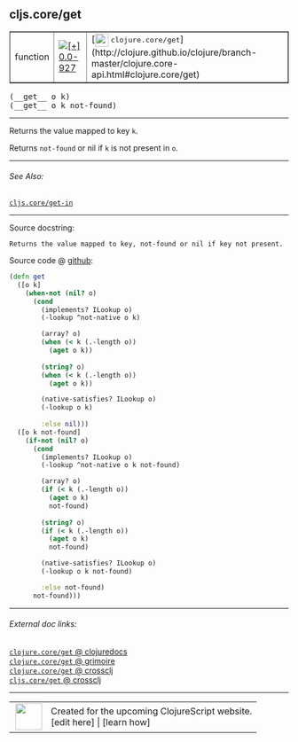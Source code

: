 ## cljs.core/get



 <table border="1">
<tr>
<td>function</td>
<td><a href="https://github.com/cljsinfo/cljs-api-docs/tree/0.0-927"><img valign="middle" alt="[+] 0.0-927" title="Added in 0.0-927" src="https://img.shields.io/badge/+-0.0--927-lightgrey.svg"></a> </td>
<td>
[<img height="24px" valign="middle" src="http://i.imgur.com/1GjPKvB.png"> <samp>clojure.core/get</samp>](http://clojure.github.io/clojure/branch-master/clojure.core-api.html#clojure.core/get)
</td>
</tr>
</table>


 <samp>
(__get__ o k)<br>
</samp>
 <samp>
(__get__ o k not-found)<br>
</samp>

---

Returns the value mapped to key `k`.

Returns `not-found` or nil if `k` is not present in `o`.



---


###### See Also:

[`cljs.core/get-in`](../cljs.core/get-in.md)<br>

---


Source docstring:

```
Returns the value mapped to key, not-found or nil if key not present.
```


Source code @ [github](https://github.com/clojure/clojurescript/blob/r2740/src/cljs/cljs/core.cljs#L1320-L1360):

```clj
(defn get
  ([o k]
    (when-not (nil? o)
      (cond
        (implements? ILookup o)
        (-lookup ^not-native o k)

        (array? o)
        (when (< k (.-length o))
          (aget o k))
        
        (string? o)
        (when (< k (.-length o))
          (aget o k))

        (native-satisfies? ILookup o)
        (-lookup o k)
        
        :else nil)))
  ([o k not-found]
    (if-not (nil? o)
      (cond
        (implements? ILookup o)
        (-lookup ^not-native o k not-found)

        (array? o)
        (if (< k (.-length o))
          (aget o k)
          not-found)
        
        (string? o)
        (if (< k (.-length o))
          (aget o k)
          not-found)

        (native-satisfies? ILookup o)
        (-lookup o k not-found)

        :else not-found)
      not-found)))
```

<!--
Repo - tag - source tree - lines:

 <pre>
clojurescript @ r2740
└── src
    └── cljs
        └── cljs
            └── <ins>[core.cljs:1320-1360](https://github.com/clojure/clojurescript/blob/r2740/src/cljs/cljs/core.cljs#L1320-L1360)</ins>
</pre>

-->

---



###### External doc links:

[`clojure.core/get` @ clojuredocs](http://clojuredocs.org/clojure.core/get)<br>
[`clojure.core/get` @ grimoire](http://conj.io/store/v1/org.clojure/clojure/1.7.0-beta3/clj/clojure.core/get/)<br>
[`clojure.core/get` @ crossclj](http://crossclj.info/fun/clojure.core/get.html)<br>
[`cljs.core/get` @ crossclj](http://crossclj.info/fun/cljs.core.cljs/get.html)<br>

---

 <table>
<tr><td>
<img valign="middle" align="right" width="48px" src="http://i.imgur.com/Hi20huC.png">
</td><td>
Created for the upcoming ClojureScript website.<br>
[edit here] | [learn how]
</td></tr></table>

[edit here]:https://github.com/cljsinfo/cljs-api-docs/blob/master/cljsdoc/cljs.core/get.cljsdoc
[learn how]:https://github.com/cljsinfo/cljs-api-docs/wiki/cljsdoc-files

<!--

This information was too distracting to show to readers, but I'll leave it
commented here since it is helpful to:

- pretty-print the data used to generate this document
- and show how to retrieve that data



The API data for this symbol:

```clj
{:description "Returns the value mapped to key `k`.\n\nReturns `not-found` or nil if `k` is not present in `o`.",
 :ns "cljs.core",
 :name "get",
 :signature ["[o k]" "[o k not-found]"],
 :history [["+" "0.0-927"]],
 :type "function",
 :related ["cljs.core/get-in"],
 :full-name-encode "cljs.core/get",
 :source {:code "(defn get\n  ([o k]\n    (when-not (nil? o)\n      (cond\n        (implements? ILookup o)\n        (-lookup ^not-native o k)\n\n        (array? o)\n        (when (< k (.-length o))\n          (aget o k))\n        \n        (string? o)\n        (when (< k (.-length o))\n          (aget o k))\n\n        (native-satisfies? ILookup o)\n        (-lookup o k)\n        \n        :else nil)))\n  ([o k not-found]\n    (if-not (nil? o)\n      (cond\n        (implements? ILookup o)\n        (-lookup ^not-native o k not-found)\n\n        (array? o)\n        (if (< k (.-length o))\n          (aget o k)\n          not-found)\n        \n        (string? o)\n        (if (< k (.-length o))\n          (aget o k)\n          not-found)\n\n        (native-satisfies? ILookup o)\n        (-lookup o k not-found)\n\n        :else not-found)\n      not-found)))",
          :title "Source code",
          :repo "clojurescript",
          :tag "r2740",
          :filename "src/cljs/cljs/core.cljs",
          :lines [1320 1360]},
 :full-name "cljs.core/get",
 :clj-symbol "clojure.core/get",
 :docstring "Returns the value mapped to key, not-found or nil if key not present."}

```

Retrieve the API data for this symbol:

```clj
;; from Clojure REPL
(require '[clojure.edn :as edn])
(-> (slurp "https://raw.githubusercontent.com/cljsinfo/cljs-api-docs/catalog/cljs-api.edn")
    (edn/read-string)
    (get-in [:symbols "cljs.core/get"]))
```

-->

